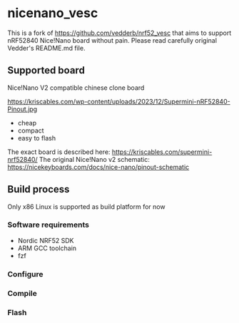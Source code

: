 # nicenano_vesc

This is a fork of https://github.com/vedderb/nrf52_vesc that aims to support nRF52840 Nice!Nano board without pain.
Please read carefully original Vedder's README.md file.

## Supported board

Nice!Nano V2 compatible chinese clone board

https://kriscables.com/wp-content/uploads/2023/12/Supermini-nRF52840-Pinout.jpg

* cheap
* compact
* easy to flash

The exact board is described here: https://kriscables.com/supermini-nrf52840/
The original Nice!Nano v2 schematic: https://nicekeyboards.com/docs/nice-nano/pinout-schematic

## Build process

Only x86 Linux is supported as build platform for now

### Software requirements

* Nordic NRF52 SDK
* ARM GCC toolchain
* fzf

### Configure

### Compile

### Flash
